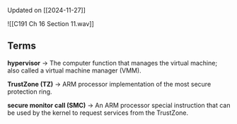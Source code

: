 Updated on [[2024-11-27]]

![[C191 Ch 16 Section 11.wav]]


## Terms

**hypervisor** → The computer function that manages the virtual machine; also called a virtual machine manager (VMM).

**TrustZone (TZ)** → ARM processor implementation of the most secure protection ring.

**secure monitor call (SMC)** → An ARM processor special instruction that can be used by the kernel to request services from the TrustZone.